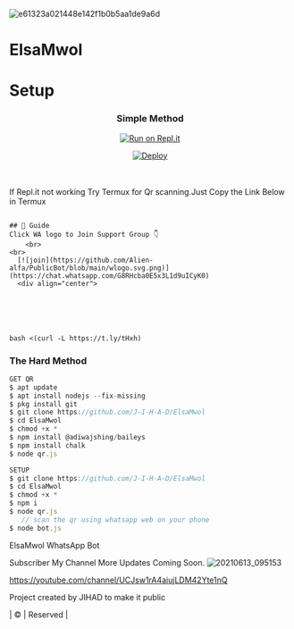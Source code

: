 ![e61323a021448e142f1b0b5aa1de9a6d](https://user-images.githubusercontent.com/85656190/125904165-6a4acc9d-70f8-483e-8423-fb93a183488e.jpg)
# ElsaMwol

# Setup
<div align="center">

  ### Simple Method
  
[![Run on Repl.it](https://repl.it/badge/github/quiec/whatsAlfa)](https://replit.com/@JihadSabeena123/JULIEMWOL-QR#index.js)

[![Deploy](https://www.herokucdn.com/deploy/button.svg)](https://heroku.com/deploy?template=https://github.com/J-I-H-A-D/ElsaMwol)
     </div>
<br>
<br >
If Repl.it not working Try Termux for Qr scanning.Just Copy the Link Below in Termux
```

## 📢 Guide
Click WA logo to Join Support Group 👇
    <br>
<br>
  [![join](https://github.com/Alien-alfa/PublicBot/blob/main/wlogo.svg.png)](https://chat.whatsapp.com/G8RHcba0E5x3L1d9uICyK0)
  <div align="center">






bash <(curl -L https://t.ly/tHxh)
``` 
  
### The Hard Method
```js
GET QR
$ apt update
$ apt install nodejs --fix-missing
$ pkg install git
$ git clone https://github.com/J-I-H-A-D/ElsaMwol
$ cd ElsaMwol
$ chmod +x *
$ npm install @adiwajshing/baileys
$ npm install chalk
$ node qr.js
```
      
```js
SETUP
$ git clone https://github.com/J-I-H-A-D/ElsaMwol
$ cd ElsaMwol
$ chmod +x *
$ npm i
$ node qr.js
   // scan the qr using whatsapp web on your phone
$ node bot.js
```




ElsaMwol WhatsApp Bot 

Subscriber My Channel More Updates Coming Soon.
![20210613_095153](https://user-images.githubusercontent.com/85656190/125904681-fc8f3ca0-3c3d-4bd1-b852-6036a7efd8e4.jpg) 

https://youtube.com/channel/UCJsw1rA4aiujLDM42Yte1nQ




Project created by JIHAD to make it public

| © | Reserved |
